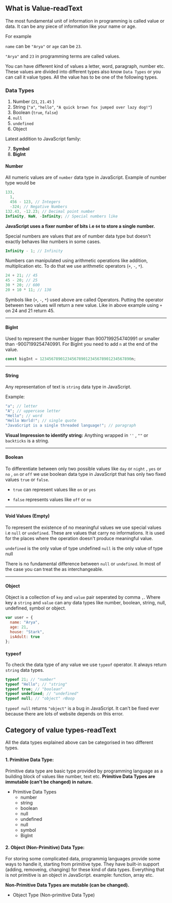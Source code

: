 ## What is Value-readText

The most fundamental unit of information in programming is called value or data. It can be any piece of information like your name or age.

For example

`name` can be `"Arya"` or `age` can be `23`.

`"Arya"` and `23` in programming terms are called values.

You can have different kind of values a letter, word, paragraph, number etc. These values are divided into different types also know `Data Types` or you can call it value types. All the value has to be one of the following types.

### Data Types

1. Number (`21`, `21.45` )
2. String (`"a"`, `"hello"`, `"A quick brown fox jumped over lazy dog!"`)
3. Boolean (`true`, `false`)
4. `null`
5. `undefined`
6. Object

Latest addition to JavaScript family:

7. **Symbol**
8. **BigInt**

#### Number

All numeric values are of `number` data type in JavaScript. Example of number type would be

```js
133,
  1,
  456 - 123, // Integers
  -324; // Negative Numbers
132.43, -12.23; // Decimal point number
Infinity, NaN, -Infinity; // Special numbers like
```

**JavaScript uses a fixer number of bits i.e `64` to store a single number.**

Special numbers are values that are of number data type but doesn't exactly behaves like numbers in some cases.

```js
Infinity - 1; // Infinity
```

Numbers can manipulated using arithmetic operations like addition, multiplication etc. To do that we use arithmetic operators (`+`, `-`, `*`).

```js
24 + 21; // 45
45 - 20; // 25
30 * 20; // 600
20 + 10 * 11; // 130
```

Symbols like (`+`, `-`, `*`) used above are called Operators. Putting the operator between two values will return a new value. Like in above example using `+` on 24 and 21 return 45.

---

#### BigInt

Used to represent the number bigger than 9007199254740991 or smaller than -9007199254740991. For BigInt you need to add `n` at the end of the value.

```js
const bigInt = 1234567890123456789012345678901234567890n;
```

---

#### String

Any representation of text is `string` data type in JavaScript.

Example:

```js
"a"; // letter
"A"; // uppercase letter
"Hello"; // word
"Hello World!"; // single quote
"JavaScript is a single threaded language!"; // paragraph
```

**Visual Impression to identify string:** Anything wrapped in `''` , `""` or `backticks` is a string.

---

#### Boolean

To differentiate between only two possible values like `day` or `night` , `yes` or `no` , `on` or `off` we use boolean data type in JavaScript that has only two fixed values `true` or `false`.

- `true` can represent values like `on` or `yes`

- `false` represents values like `off` or `no`

---

#### Void Values (Empty)

To represent the existence of no meaningful values we use special values i.e `null` or `undefined`. These are values that carry no informations. It is used for the places where the operation doesn't produce meaningful value.

`undefined` is the only value of type undefined `null` is the only value of type null

There is no fundamental difference between `null` or `undefined`. In most of the case you can treat the as interchangeable.

---

#### Object

Object is a collection of `key` and `value` pair seperated by comma `,`. Where key a `string` and `value` can any data types like number, boolean, string, null, undefined, symbol or object.

```js
var user = {
  name: "Arya",
  age: 21,
  house: "Stark",
  isAdult: true
};
```

### `typeof`

To check the data type of any value we use `typeof` operator. It always return `string` data types.

```js
typeof 21; // "number"
typeof "Hello"; // "string"
typeof true; // "boolean"
typeof undefined; // "undefined"
typeof null; // "object" 🔥Boop
```

`typeof null` returns `"object"` is a bug in JavaScript. It can't be fixed ever because there are lots of website depends on this error.

## Category of value types-readText

All the data types explained above can be categorised in two different types.

#### 1. Primitive Data Type:

Primitive data type are basic type provided by programming language as a building block of values like number, text etc. **Primitive Data Types are immutable (can't be changed) in nature.**

- Primitive Data Types
  - number
  - string
  - boolean
  - null
  - undefined
  - null
  - symbol
  - BigInt

#### 2. Object (Non-Primitive) Data Type:

For storing some complicated data, programmig languages provide some ways to handle it, starting from primitive type. They have built-in support (adding, removeing, changing) for these kind of data types. Everything that is not primitive is an object in JavaScript. example: function, array etc.

**Non-Primitive Data Types are mutable (can be changed).**

- Object Type (Non-primitive Data Type)
